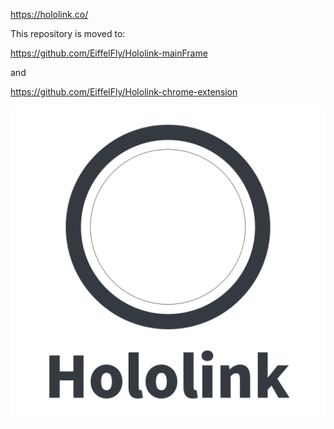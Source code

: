 https://hololink.co/

This repository is moved to:

https://github.com/EiffelFly/Hololink-mainFrame

and

https://github.com/EiffelFly/Hololink-chrome-extension

![](header.png)
